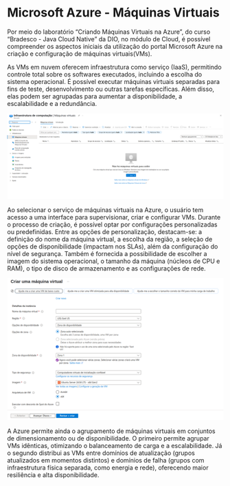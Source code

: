 # Microsoft Azure - Máquinas Virtuais

  Por meio do laboratório “Criando Máquinas Virtuais na Azure”, do curso “Bradesco - Java Cloud Native” da DIO, no módulo de Cloud, é possível compreender os aspectos iniciais da utilização do portal Microsoft Azure na criação e configuração de máquinas virtuais(VMs).

  As VMs em nuvem oferecem infraestrutura como serviço (IaaS), permitindo controle total sobre os softwares executados, incluindo a escolha do sistema operacional. É possível executar máquinas virtuais separadas para fins de teste, desenvolvimento ou outras tarefas específicas. Além disso, elas podem ser agrupadas para aumentar a disponibilidade, a escalabilidade e a redundância.

![interface-VMs](images/interface-VMs.png)

  Ao selecionar o serviço de máquinas virtuais na Azure, o usuário tem acesso a uma interface para supervisionar, criar e configurar VMs. Durante o processo de criação, é possível optar por configurações personalizadas ou predefinidas. Entre as opções de personalização, destacam-se: a definição do nome da máquina virtual, a escolha da região, a seleção de opções de disponibilidade (impactam nos SLAs), além da configuração do nível de segurança. Também é fornecida a possibilidade de escolher a imagem do sistema operacional, o tamanho da máquina (núcleos de CPU e RAM), o tipo de disco de armazenamento e as configurações de rede.

![criar-VMs](images/criar-VMs.png)

  A Azure permite ainda o agrupamento de máquinas virtuais em conjuntos de dimensionamento ou de disponibilidade. O primeiro permite agrupar VMs idênticas, otimizando o balanceamento de carga e a escalabilidade. Já o segundo distribui as VMs entre domínios de atualização (grupos atualizados em momentos distintos) e domínios de falha (grupos com infraestrutura física separada, como energia e rede), oferecendo maior resiliência e alta disponibilidade.
